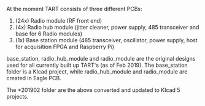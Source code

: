 At the moment TART consists of three different PCBs:

1. (24x) Radio module (RF front end)
2. (4x) Radio hub module (jitter cleaner, power supply, 485 transceiver and base for 6 Radio modules)
3. (1x) Base station module (485 transceiver, oscillator, power supply, host for acquisition FPGA and Raspberry Pi)

base_station, radio_hub_module and radio_module are the original designs used for all currently built up TART's (as of Feb 2019). The base_station folder is a KIcad project, while radio_hub_module and radio_module are created in Eagle PCB.

The *201902 folder are the above converted and updated to KIcad 5 projects.

